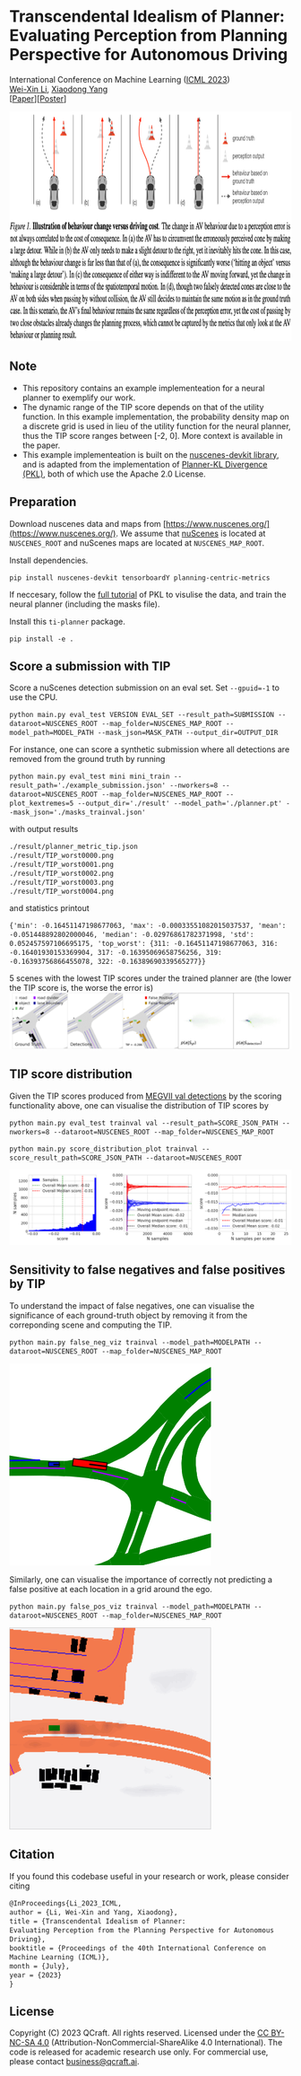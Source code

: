 # Transcendental Idealism of Planner: Evaluating Perception from Planning Perspective for Autonomous Driving

International Conference on Machine Learning ([ICML 2023](https://icml.cc/Conferences/2023))<br>
[Wei-Xin Li](http://www.svcl.ucsd.edu/~nicolas/), [Xiaodong Yang](https://xiaodongyang.org/) <br>
[[Paper](https://arxiv.org/pdf/2306.07276.pdf)][[Poster](poster.pdf)]

<p align="left"> 
 <img src='imgs/teaser.png' height="410px"/> 
</p>

## Note
- This repository contains an example implementeation for a neural planner to exemplify our work.
- The dynamic range of the TIP score depends on that of the utility function. In this example implementation, the probability density map on a discrete grid is used in lieu of the utility function for the neural planner, thus the TIP score ranges between [-2, 0]. More context is available in the paper.
- This example implementeation is built on the [nuscenes-devkit library](https://github.com/nutonomy/nuscenes-devkit/blob/master/LICENSE.txt), and is adapted from the implementation of [Planner-KL Divergence (PKL)](https://github.com/nv-tlabs/planning-centric-metrics/blob/master/LICENSE), both of which use the Apache 2.0 License.

## Preparation
Download nuscenes data and maps from [https://www.nuscenes.org/](https://www.nuscenes.org/). We assume that [nuScenes](https://www.nuscenes.org/download) is located at `NUSCENES_ROOT` and nuScenes maps are located at `NUSCENES_MAP_ROOT`.

Install dependencies.

```
pip install nuscenes-devkit tensorboardY planning-centric-metrics
```

If neccesary, follow the [full tutorial](https://github.com/nv-tlabs/planning-centric-metrics#full-tutorial) of PKL to visulise the data, and train the neural planner (including the masks file).

Install this `ti-planner` package.
```
pip install -e .
```

## Score a submission with TIP
Score a nuScenes detection submission on an eval set. Set `--gpuid=-1` to use the CPU.
```
python main.py eval_test VERSION EVAL_SET --result_path=SUBMISSION --dataroot=NUSCENES_ROOT --map_folder=NUSCENES_MAP_ROOT --model_path=MODEL_PATH --mask_json=MASK_PATH --output_dir=OUTPUT_DIR
```
For instance, one can score a synthetic submission where all detections are removed from the ground truth by running
```
python main.py eval_test mini mini_train --result_path='./example_submission.json' --nworkers=8 --dataroot=NUSCENES_ROOT --map_folder=NUSCENES_MAP_ROOT --plot_kextremes=5 --output_dir='./result' --model_path='./planner.pt' --mask_json='./masks_trainval.json'
```
with output results
```
./result/planner_metric_tip.json
./result/TIP_worst0000.png
./result/TIP_worst0001.png
./result/TIP_worst0002.png
./result/TIP_worst0003.png
./result/TIP_worst0004.png
```
and statistics printout
```
{'min': -0.16451147198677063, 'max': -0.00033551082015037537, 'mean': -0.051448892802000046, 'median': -0.02976861782371998, 'std': 0.052457597106695175, 'top_worst': {311: -0.16451147198677063, 316: -0.16401930153369904, 317: -0.16395069658756256, 319: -0.16393756866455078, 322: -0.16389690339565277}}
```
5 scenes with the lowest TIP scores under the trained planner are (the lower the TIP score is, the worse the error is)
<img src="./imgs/tip_worst.gif">

## TIP score distribution
Given the TIP scores produced from [MEGVII val detections](https://github.com/poodarchu/Det3D/tree/master/examples/cbgs) by the scoring functionality above, one can visualise the distribution of TIP scores by
```
python main.py eval_test trainval val --result_path=SCORE_JSON_PATH --nworkers=8 --dataroot=NUSCENES_ROOT --map_folder=NUSCENES_MAP_ROOT
```
```
python main.py score_distribution_plot trainval --score_result_path=SCORE_JSON_PATH --dataroot=NUSCENES_ROOT
```
<img src="./imgs/dist_tip.png">

## Sensitivity to false negatives and false positives by TIP
To understand the impact of false negatives, one can visualise the
significance of each ground-truth object by removing it from the correponding scene and computing the TIP.
```
python main.py false_neg_viz trainval --model_path=MODELPATH --dataroot=NUSCENES_ROOT --map_folder=NUSCENES_MAP_ROOT
```
<img src="./imgs/fneg_tip.gif">

Similarly, one can visualise the importance of correctly not predicting a false positive at each location in a grid around the ego.
```
python main.py false_pos_viz trainval --model_path=MODELPATH --dataroot=NUSCENES_ROOT --map_folder=NUSCENES_MAP_ROOT
```
<img src="./imgs/fpos_tip.gif">

## Citation
If you found this codebase useful in your research or work, please consider citing
```
@InProceedings{Li_2023_ICML,
author = {Li, Wei-Xin and Yang, Xiaodong},
title = {Transcendental Idealism of Planner:
Evaluating Perception from the Planning Perspective for Autonomous Driving},
booktitle = {Proceedings of the 40th International Conference on Machine Learning (ICML)},
month = {July},
year = {2023}
}
```

## License
Copyright (C) 2023 QCraft. All rights reserved. Licensed under the [CC BY-NC-SA 4.0](https://creativecommons.org/licenses/by-nc-sa/4.0/legalcode) (Attribution-NonCommercial-ShareAlike 4.0 International). The code is released for academic research use only. For commercial use, please contact [business@qcraft.ai](business@qcraft.ai).

